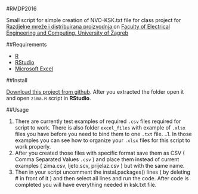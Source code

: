 #RMDP2016

Small script for simple creation of NVO-KSK.txt file for class project for [Razdjelne mreže i distribuirana proizvodnja ](http://www.fer.unizg.hr/predmet/rmdp_a) on [Faculty of Electrical Engineering and Computing, University of Zagreb](http://www.fer.unizg.hr/en)

##Requirements

- [R](https://cran.r-project.org/src/base/R-3/)
- [RStudio](https://www.rstudio.com/)
- [Microsoft Excel](http://www.microsoftstore.com/store/msusa/en_US/cat/All-Office/categoryID.69403900)

##Install

[Download this project from github](https://github.com/mamicpaula/RMDP2016/archive/master.zip). After you extracted the folder open it and open `zima.R` script in **RStudio**.

##Usage

1. There are currently test examples of required `.csv` files required for script to work. There is also folder `excel_files` with example of `.xlsx` files you have before you need to bind them to one `.txt` file. 
..1. In those examples you can see how to organize your `.xlsx` files for this script to work properly. 
2. After you created those files with specific format save them as CSV ( Comma Separated Values  `.csv` ) and place them instead of current examples ( zima.csv, ljeto.scv, prijelaz.csv ) but with the same name.
3. Then in your script uncomment the instal.packages() lines ( by deleting # in front of it ) and then select all lines and run the code. After code is completed you will have everything needed in ksk.txt file.
